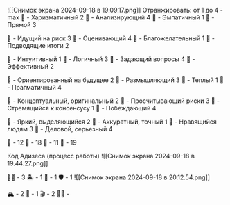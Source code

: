 ![[Снимок экрана 2024-09-18 в 19.09.17.png]]
Отранжировать: от 1 до 4 - max
🤩 - Харизматичный 2
🧐 - Анализирующий 4 
🥰 - Эмпатичный 1
🥸 - Прямой 3

🤩 - Идущий на риск 3
🧐 - Оценивающий 4 
🥰 - Благожелательный 1
🥸 - Подводящие итоги 2

🤩 - Интуитивный 1
🧐 - Логичный 3 
🥰 - Задающий вопросы 4
🥸 - Эффективный 2

🤩 - Ориентированный на будущее 2 
🧐 - Размышляющий 3 
🥰 - Теплый 1
🥸 - Прагматичный 4

🤩 - Концептуальный, оригинальный 2
🧐 - Просчитывающий риски 3
🥰 - Стремящийся к консенсусу 1
🥸 - Побеждающий 4

🤩 - Яркий, выделяющийся 2
🧐 - Аккуратный, точный 1
🥰 - Нравящийся людям 3
🥸 - Деловой, серьезный 4

🤩 - 12
🧐 - 18
🥰 - 11
🥸 - 19

Код Адизеса (процесс работы)
![[Снимок экрана 2024-09-18 в 19.44.27.png]]

🏴‍☠️ - 3
🏝️ - 1
🐺 - 1
🛡️ - 1
![[Снимок экрана 2024-09-18 в 20.12.54.png]]

🏔️ - 2
🛶 - 1
🎬 - 2
🧑‍🎓 -